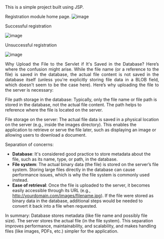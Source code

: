 ﻿This is a simple project built using JSP.

Registration module home page.
![image](https://github.com/user-attachments/assets/ab04812e-fe23-452e-8d27-8c8ae5b30aec)

Successful registration

![image](https://github.com/user-attachments/assets/9ad7d184-6083-4e16-aa7d-53277cc13449)

Unsuccessful registration

![image](https://github.com/user-attachments/assets/544cfb2e-c244-4de4-99c4-b26acac28c75)

<p align="justify">
Why Upload the File to the Servlet if It's Saved in the Database?
Here’s where the confusion might arise. While the file name (or a reference to the file) is saved in the database, the actual file content is not saved in the database itself (unless you're explicitly storing file data in a BLOB field, which doesn't seem to be the case here). Here’s why uploading the file to the server is necessary:

File path storage in the database: Typically, only the file name or file path is stored in the database, not the actual file content. The path helps to reference where the file is located on the server.

File storage on the server: The actual file data is saved in a physical location on the server (e.g., inside the images directory). This enables the application to retrieve or serve the file later, such as displaying an image or allowing users to download a document.



Separation of concerns:

- **Database**: It's considered good practice to store metadata about the file, such as its name, type, or path, in the database.
- **File system**: The actual binary data (the file) is stored on the server’s file system. Storing large files directly in the database can cause performance issues, which is why the file system is commonly used instead.
- **Ease of retrieval**: Once the file is uploaded to the server, it becomes easily accessible through its URL (e.g., http://yourdomain.com/images/filename.jpg). If the file were stored as binary data in the database, additional steps would be needed to convert it back into a file when requested.

In summary:
Database stores metadata (like file name and possibly file size).
The server stores the actual file (in the file system).
This separation improves performance, maintainability, and scalability, and makes handling files (like images, PDFs, etc.) simpler for the application.
</p>
